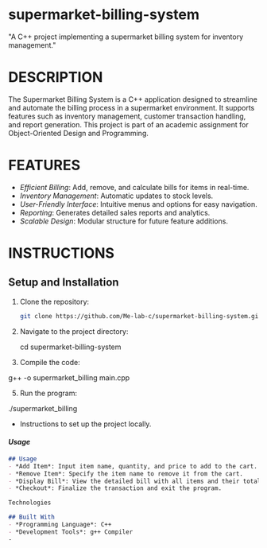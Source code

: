 # supermarket-billing-system
"A C++ project implementing a supermarket billing system for inventory management."

# DESCRIPTION
The Supermarket Billing System is a C++ application designed to streamline and automate the billing process in a supermarket environment. It supports features such as inventory management, customer transaction handling, and report generation. This project is part of an academic assignment for Object-Oriented Design and Programming.

# FEATURES
- *Efficient Billing*: Add, remove, and calculate bills for items in real-time.
- *Inventory Management*: Automatic updates to stock levels.
- *User-Friendly Interface*: Intuitive menus and options for easy navigation.
- *Reporting*: Generates detailed sales reports and analytics.
- *Scalable Design*: Modular structure for future feature additions.

# INSTRUCTIONS
## Setup and Installation
1. Clone the repository:
   ```bash
   git clone https://github.com/Me-lab-c/supermarket-billing-system.git

2. Navigate to the project directory:

   cd supermarket-billing-system

4. Compile the code:

g++ -o supermarket_billing main.cpp

5. Run the program:

./supermarket_billing



- Instructions to set up the project locally.

#### *Usage*
```markdown
## Usage
- *Add Item*: Input item name, quantity, and price to add to the cart.
- *Remove Item*: Specify the item name to remove it from the cart.
- *Display Bill*: View the detailed bill with all items and their total cost.
- *Checkout*: Finalize the transaction and exit the program.

Technologies

## Built With
- *Programming Language*: C++
- *Development Tools*: g++ Compiler
-
